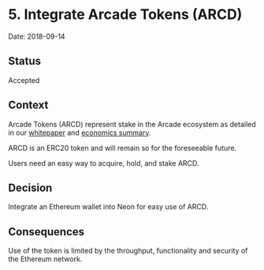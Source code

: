 # 5. Integrate Arcade Tokens (ARCD)

Date: 2018-09-14

## Status

Accepted

## Context

Arcade Tokens (ARCD) represent stake in the Arcade ecosystem as detailed in our [whitepaper](http://arcade.city/whitepaper) and [economics summary](https://docs.google.com/document/d/1m1Fgm-dMm8mVmYldAUA_2tCnVnCbh2mVaPvkb0rmSEU).

ARCD is an ERC20 token and will remain so for the foreseeable future.

Users need an easy way to acquire, hold, and stake ARCD.

## Decision

Integrate an Ethereum wallet into Neon for easy use of ARCD.

## Consequences

Use of the token is limited by the throughput, functionality and security of the Ethereum network.